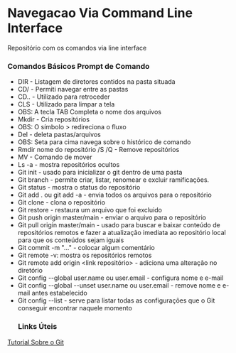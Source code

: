 # Navegacao Via Command Line Interface
Repositório com os comandos via line interface
### Comandos Básicos Prompt de Comando
- DIR - Listagem de diretores contidos na pasta situada
- CD/ - Permiti navegar entre as pastas
- CD.. - Utilizado para retroceder
- CLS - Utilizado para limpar a tela
- OBS: A tecla TAB Completa o nome dos arquivos
- Mkdir - Cria repositórios
- OBS: O símbolo > redireciona o fluxo
- Del - deleta pastas/arquivos
- OBS: Seta para cima navega sobre o histórico de comando
- Rmdir nome do repositório /S /Q - Remove repositórios
- MV - Comando de mover
- Ls -a - mostra repositórios ocultos
- Git init - usado para inicializar o git dentro de uma pasta
- Git branch - permite criar, listar, renomear e excluir ramificações.
- Git status - mostra o status do repositório
- Git add .  ou git add -a - envia todos os arquivos para o repositório
- Git clone - clona o repositório
- Git restore <file name> - restaura um arquivo que foi excluido 
- Git push origin master/main - enviar o arquivo para o repositório
- Git pull origin master/main -  usado para buscar e baixar conteúdo de repositórios remotos e fazer a atualização imediata ao repositório local para que os conteúdos sejam iguais
- Git commit -m "..." - colocar algum comentário
- Git remote -v: mostra os repositórios remotos
- Git remote add origin <link repositório> - adiciona uma alteração no diretório
- Git config --global user.name ou user.email - configura nome e e-mail
- Git config --global --unset user.name ou user.email - remove nome e e-mail antes estabelecido
- Git config --list -  serve para listar todas as configurações que o Git conseguir encontrar naquele momento
  ### Links Úteis
[Tutorial Sobre o Git](https://www.atlassian.com/br/git/tutorials)
